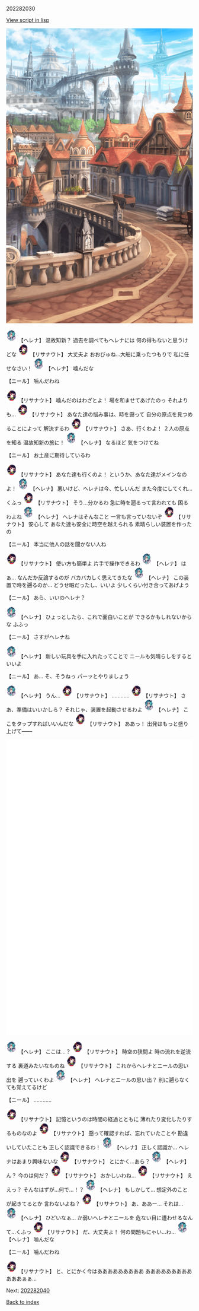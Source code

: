202282030

[View script in lisp](../scripts/202282030.txt)

![town.png](../images/backgrounds/town.png)

<img src="../images/units/5302811.png" alt="5302811.png" height="34"/>
【ヘレナ】
温故知新？
過去を調べてもヘレナには
何の得もないと思うけどな

<img src="../images/units/5203011.png" alt="5203011.png" height="34"/>
【リサナウト】
大丈夫よ
おおびゅね…大船に乗ったつもりで
私に任せなさい！

<img src="../images/units/5302811.png" alt="5302811.png" height="34"/>
【ヘレナ】
噛んだな

【ニール】
噛んだわね

<img src="../images/units/5203011.png" alt="5203011.png" height="34"/>
【リサナウト】
噛んだのはわざとよ！
場を和ませてあげたのっ
それよりも…

<img src="../images/units/5203011.png" alt="5203011.png" height="34"/>
【リサナウト】
あなた達の悩み事は、時を遡って
自分の原点を見つめることによって
解決するわ

<img src="../images/units/5203011.png" alt="5203011.png" height="34"/>
【リサナウト】
さあ、行くわよ！
２人の原点を知る
温故知新の旅に！

<img src="../images/units/5302811.png" alt="5302811.png" height="34"/>
【ヘレナ】
なるほど
気をつけてね

【ニール】
お土産に期待しているわ

<img src="../images/units/5203011.png" alt="5203011.png" height="34"/>
【リサナウト】
あなた達も行くのよ！
というか、あなた達がメインなのよ！

<img src="../images/units/5302811.png" alt="5302811.png" height="34"/>
【ヘレナ】
悪いけど、ヘレナは今、忙しいんだ
また今度にしてくれ…くふっ

<img src="../images/units/5203011.png" alt="5203011.png" height="34"/>
【リサナウト】
そう…分かるわ
急に時を遡るって言われても
困るわよね

<img src="../images/units/5302811.png" alt="5302811.png" height="34"/>
【ヘレナ】
ヘレナはそんなこと
一言も言っていないぞ

<img src="../images/units/5203011.png" alt="5203011.png" height="34"/>
【リサナウト】
安心して
あなた達も安全に時空を越えられる
素晴らしい装置を作ったの

【ニール】
本当に他人の話を聞かない人ね

<img src="../images/units/5203011.png" alt="5203011.png" height="34"/>
【リサナウト】
使い方も簡単よ
片手で操作できるわ

<img src="../images/units/5302811.png" alt="5302811.png" height="34"/>
【ヘレナ】
はぁ…
なんだか反論するのが
バカバカしく思えてきたな

<img src="../images/units/5302811.png" alt="5302811.png" height="34"/>
【ヘレナ】
この装置で時を遡るのか…
どうせ暇だったし、いいよ
少しくらい付き合ってあげよう

【ニール】
あら、いいのヘレナ？

<img src="../images/units/5302811.png" alt="5302811.png" height="34"/>
【ヘレナ】
ひょっとしたら、これで面白いことが
できるかもしれないからな
ふふっ

【ニール】
さすがヘレナね

<img src="../images/units/5302811.png" alt="5302811.png" height="34"/>
【ヘレナ】
新しい玩具を手に入れたってことで
ニールも気晴らしをするといいよ

【ニール】
あ…
そ、そうねっ
パーッとやりましょう

<img src="../images/units/5302811.png" alt="5302811.png" height="34"/>
【ヘレナ】
うん…

<img src="../images/units/5203011.png" alt="5203011.png" height="34"/>
【リサナウト】
…………

<img src="../images/units/5203011.png" alt="5203011.png" height="34"/>
【リサナウト】
さあ、準備はいいかしら？
それじゃ、装置を起動させるわよ

<img src="../images/units/5302811.png" alt="5302811.png" height="34"/>
【ヘレナ】
ここをタップすればいいんだな

<img src="../images/units/5203011.png" alt="5203011.png" height="34"/>
【リサナウト】
ああっ！
出発はもっと盛り上げて――

![bg_white.png](../images/backgrounds/bg_white.png)

<img src="../images/units/5302811.png" alt="5302811.png" height="34"/>
【ヘレナ】
ここは…？

<img src="../images/units/5203011.png" alt="5203011.png" height="34"/>
【リサナウト】
時空の狭間よ
時の流れを逆流する
裏道みたいなものね

<img src="../images/units/5203011.png" alt="5203011.png" height="34"/>
【リサナウト】
これからヘレナとニールの思い出を
遡っていくわよ

<img src="../images/units/5302811.png" alt="5302811.png" height="34"/>
【ヘレナ】
ヘレナとニールの思い出？
別に遡らなくても覚えてるけど

【ニール】
…………

<img src="../images/units/5203011.png" alt="5203011.png" height="34"/>
【リサナウト】
記憶というのは時間の経過とともに
薄れたり変化したりするものなのよ

<img src="../images/units/5203011.png" alt="5203011.png" height="34"/>
【リサナウト】
遡って確認すれば、忘れていたことや
勘違いしていたことも
正しく認識できるわ！

<img src="../images/units/5302811.png" alt="5302811.png" height="34"/>
【ヘレナ】
正しく認識か…
ヘレナはあまり興味ないな

<img src="../images/units/5203011.png" alt="5203011.png" height="34"/>
【リサナウト】
とにかく…あら？

<img src="../images/units/5302811.png" alt="5302811.png" height="34"/>
【ヘレナ】
ん？
今のは何だ？

<img src="../images/units/5203011.png" alt="5203011.png" height="34"/>
【リサナウト】
おかしいわね…

<img src="../images/units/5203011.png" alt="5203011.png" height="34"/>
【リサナウト】
ええっ？
そんなはずが…何で…！？

<img src="../images/units/5302811.png" alt="5302811.png" height="34"/>
【ヘレナ】
もしかして…
想定外のことが起きてるとか
言わないよね？

<img src="../images/units/5203011.png" alt="5203011.png" height="34"/>
【リサナウト】
あ、ああー…
それは…

<img src="../images/units/5302811.png" alt="5302811.png" height="34"/>
【ヘレナ】
ひどいなぁ…
か弱いヘレナとニールを
危ない目に遭わせるなんて…くふっ

<img src="../images/units/5203011.png" alt="5203011.png" height="34"/>
【リサナウト】
だ、大丈夫よ！
何の問題もにゃい…わ…

<img src="../images/units/5302811.png" alt="5302811.png" height="34"/>
【ヘレナ】
噛んだな

【ニール】
噛んだわね

<img src="../images/units/5203011.png" alt="5203011.png" height="34"/>
【リサナウト】
と、とにかく今はあああああああああ
ああああああああああああぁぁ…


Next: [202282040](202282040.md)

[Back to index](index.md)

